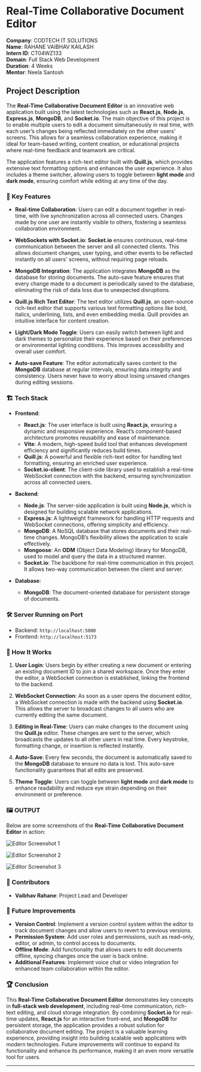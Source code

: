 # Real-Time Collaborative Document Editor

**Company**: CODTECH IT SOLUTIONS  
**Name**: RAHANE VAIBHAV KAILASH  
**Intern ID**: CT04WZ133  
**Domain**: Full Stack Web Development  
**Duration**: 4 Weeks  
**Mentor**: Neela Santosh  

## Project Description

The **Real-Time Collaborative Document Editor** is an innovative web application built using the latest technologies such as **React.js**, **Node.js**, **Express.js**, **MongoDB**, and **Socket.io**. The main objective of this project is to enable multiple users to edit a document simultaneously in real time, with each user’s changes being reflected immediately on the other users’ screens. This allows for a seamless collaboration experience, making it ideal for team-based writing, content creation, or educational projects where real-time feedback and teamwork are critical.

The application features a rich-text editor built with **Quill.js**, which provides extensive text formatting options and enhances the user experience. It also includes a theme switcher, allowing users to toggle between **light mode** and **dark mode**, ensuring comfort while editing at any time of the day.

### 🚀 Key Features

- **Real-time Collaboration**: 
  Users can edit a document together in real-time, with live synchronization across all connected users. Changes made by one user are instantly visible to others, fostering a seamless collaboration environment.
  
- **WebSockets with Socket.io**:
  **Socket.io** ensures continuous, real-time communication between the server and all connected clients. This allows document changes, user typing, and other events to be reflected instantly on all users' screens, without requiring page reloads.

- **MongoDB Integration**: 
  The application integrates **MongoDB** as the database for storing documents. The auto-save feature ensures that every change made to a document is periodically saved to the database, eliminating the risk of data loss due to unexpected disruptions.

- **Quill.js Rich Text Editor**: 
  The text editor utilizes **Quill.js**, an open-source rich-text editor that supports various text formatting options like bold, italics, underlining, lists, and even embedding media. Quill provides an intuitive interface for content creation.

- **Light/Dark Mode Toggle**: 
  Users can easily switch between light and dark themes to personalize their experience based on their preferences or environmental lighting conditions. This improves accessibility and overall user comfort.

- **Auto-save Feature**: 
  The editor automatically saves content to the **MongoDB** database at regular intervals, ensuring data integrity and consistency. Users never have to worry about losing unsaved changes during editing sessions.

### 🏗️ Tech Stack

- **Frontend**: 
  - **React.js**: The user interface is built using **React.js**, ensuring a dynamic and responsive experience. React’s component-based architecture promotes reusability and ease of maintenance.
  - **Vite**: A modern, high-speed build tool that enhances development efficiency and significantly reduces build times.
  - **Quill.js**: A powerful and flexible rich-text editor for handling text formatting, ensuring an enriched user experience.
  - **Socket.io-client**: The client-side library used to establish a real-time WebSocket connection with the backend, ensuring synchronization across all connected users.

- **Backend**:
  - **Node.js**: The server-side application is built using **Node.js**, which is designed for building scalable network applications.
  - **Express.js**: A lightweight framework for handling HTTP requests and WebSocket connections, offering simplicity and efficiency.
  - **MongoDB**: A NoSQL database that stores documents and their real-time changes. MongoDB’s flexibility allows the application to scale effectively.
  - **Mongoose**: An **ODM** (Object Data Modeling) library for MongoDB, used to model and query the data in a structured manner.
  - **Socket.io**: The backbone for real-time communication in this project. It allows two-way communication between the client and server.

- **Database**:
  - **MongoDB**: The document-oriented database for persistent storage of documents.

### 🛠️ Server Running on Port

- Backend: `http://localhost:5000`
- Frontend: `http://localhost:5173`

### 🎯 How It Works

1. **User Login**: 
   Users begin by either creating a new document or entering an existing document ID to join a shared workspace. Once they enter the editor, a WebSocket connection is established, linking the frontend to the backend.

2. **WebSocket Connection**: 
   As soon as a user opens the document editor, a WebSocket connection is made with the backend using **Socket.io**. This allows the server to broadcast changes to all users who are currently editing the same document.

3. **Editing in Real-Time**: 
   Users can make changes to the document using the **Quill.js** editor. These changes are sent to the server, which broadcasts the updates to all other users in real time. Every keystroke, formatting change, or insertion is reflected instantly.

4. **Auto-Save**: 
   Every few seconds, the document is automatically saved to the **MongoDB** database to ensure no data is lost. This auto-save functionality guarantees that all edits are preserved.

5. **Theme Toggle**: 
   Users can toggle between **light mode** and **dark mode** to enhance readability and reduce eye strain depending on their environment or preference.

### 🖼️ OUTPUT

Below are some screenshots of the **Real-Time Collaborative Document Editor** in action:

![Editor Screenshot 1](https://github.com/user-attachments/assets/f9a4b018-3aad-4b5d-bd66-9a04076428cb)

![Editor Screenshot 2](https://github.com/user-attachments/assets/69ebf979-de6a-495b-ae69-6bcb845bd430)

![Editor Screenshot 3](https://github.com/user-attachments/assets/c77d29bf-68e5-48de-a2a7-90909255c884)

### 👥 Contributors

- **Vaibhav Rahane**: Project Lead and Developer

### 📝 Future Improvements

- **Version Control**: Implement a version control system within the editor to track document changes and allow users to revert to previous versions.
- **Permission System**: Add user roles and permissions, such as read-only, editor, or admin, to control access to documents.
- **Offline Mode**: Add functionality that allows users to edit documents offline, syncing changes once the user is back online.
- **Additional Features**: Implement voice chat or video integration for enhanced team collaboration within the editor.

### 🏆 Conclusion

This **Real-Time Collaborative Document Editor** demonstrates key concepts in **full-stack web development**, including real-time communication, rich-text editing, and cloud storage integration. By combining **Socket.io** for real-time updates, **React.js** for an interactive front-end, and **MongoDB** for persistent storage, the application provides a robust solution for collaborative document editing. The project is a valuable learning experience, providing insight into building scalable web applications with modern technologies. Future improvements will continue to expand its functionality and enhance its performance, making it an even more versatile tool for users.

---

